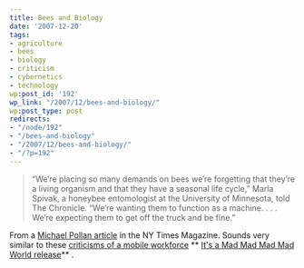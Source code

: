 ```yaml
---
title: Bees and Biology
date: '2007-12-20'
tags:
- agriculture
- bees
- biology
- criticism
- cybernetics
- technology
wp:post_id: '192'
wp_link: "/2007/12/bees-and-biology/"
wp:post_type: post
redirects:
- "/node/192"
- "/bees-and-biology"
- "/2007/12/bees-and-biology/"
- "/?p=192"
---
```


>

> “We’re placing so many demands on bees we’re forgetting that they’re a living organism and that they have a seasonal life cycle,” Marla Spivak, a honeybee entomologist at the University of Minnesota, told The Chronicle. “We’re wanting them to function as a machine. . . . We’re expecting them to get off the truck and be fine.”

From a [Michael Pollan article](http://www.nytimes.com/2007/12/16/magazine/16wwln-lede-t.html?pagewanted=1&ref=magazine) in the NY Times Magazine. Sounds very similar to these [criticisms of a mobile workforce](http://island94.org/node/176) ** [It's a Mad Mad Mad Mad World release](http://www.iucn-tftsg.org/?it_s_a_mad_mad_mad_mad_world)** .
